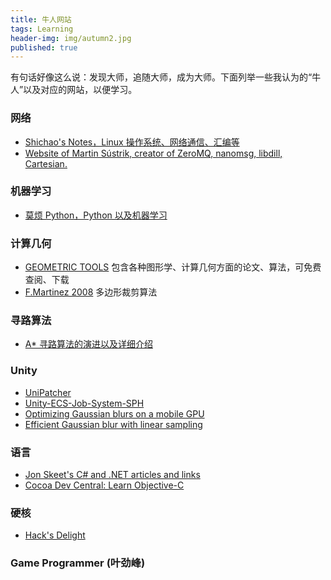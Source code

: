```yaml
---
title: 牛人网站
tags: Learning
header-img: img/autumn2.jpg
published: true
---
```


有句话好像这么说：发现大师，追随大师，成为大师。下面列举一些我认为的“牛人”以及对应的网站，以便学习。

### 网络
+ [Shichao's Notes，Linux 操作系统、网络通信、汇编等](https://notes.shichao.io)
+ [Website of Martin Sústrik, creator of ZeroMQ, nanomsg, libdill, Cartesian.](http://250bpm.com)


### 机器学习
+ [莫烦 Python，Python 以及机器学习](https://morvanzhou.github.io)


### 计算几何
+ [GEOMETRIC TOOLS](https://www.geometrictools.com/Documentation/Documentation.html) 包含各种图形学、计算几何方面的论文、算法，可免费查阅、下载
+ [F.Martinez 2008](http://sean.cm/a/polygon-clipping-pt2) 多边形裁剪算法


### 寻路算法
+ [A* 寻路算法的演进以及详细介绍](https://www.redblobgames.com/pathfinding/a-star/introduction.html)


### Unity
+ [UniPatcher](https://forum.cgpersia.com/f37/unipatcher2019-macos-183831/)
+ [Unity-ECS-Job-System-SPH](https://github.com/leonardo-montes/Unity-ECS-Job-System-SPH)
+ [Optimizing Gaussian blurs on a mobile GPU](http://www.sunsetlakesoftware.com/2013/10/21/optimizing-gaussian-blurs-mobile-gpu)
+ [Efficient Gaussian blur with linear sampling](http://rastergrid.com/blog/2010/09/efficient-gaussian-blur-with-linear-sampling/)

### 语言
+ [Jon Skeet's C# and .NET articles and links](https://jonskeet.uk/csharp/index.html)
+ [Cocoa Dev Central: Learn Objective-C](http://www.cocoadevcentral.com/d/learn_objectivec/)

### 硬核
+ [Hack's Delight](http://www.hackersdelight.org/)

### Game Programmer (叶劲峰)

[](https://miloyip.github.io/game-programmer/game-programmer-zh-cn.jpg)
